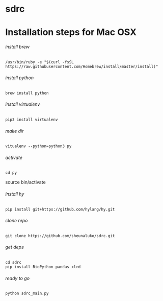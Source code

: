 # sdrc

# Installation steps for Mac OSX

###### install brew 
```
/usr/bin/ruby -e "$(curl -fsSL https://raw.githubusercontent.com/Homebrew/install/master/install)"
```
###### install python  
```
brew install python 
```
###### install virtualenv 
```
pip3 install virtualenv 
```
###### make dir  
```
vitualenv --python=python3 py 
```
###### activate 
```
cd py
```
source bin/activate 

###### install hy 
```
pip install git+https://github.com/hylang/hy.git 
```
###### clone repo 
```
git clone https://github.com/sheunaluko/sdrc.git
```
###### get deps
```
cd sdrc
pip install BioPython pandas xlrd 
```
###### ready to go 
```
python sdrc_main.py
```
